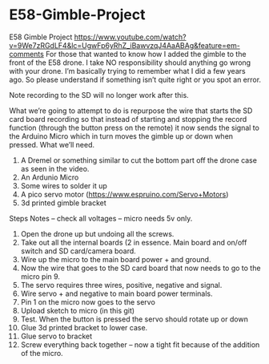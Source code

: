 # E58-Gimble-Project
E58 Gimble Project
https://www.youtube.com/watch?v=9We7zRGdLF4&lc=UgwFp6yRhZ_iBawvzqJ4AaABAg&feature=em-comments
For those that wanted to know how I added the gimble to the front of the E58 drone.  I take NO responsibility should anything go wrong with your drone.  I’m basically trying to remember what I did a few years ago.  So please understand if something isn’t quite right or you spot an error.

Note recording to the SD will no longer work after this.

What we’re going to attempt to do is repurpose the wire that starts the SD card board recording so that instead of starting and stopping the record function (through the button press on the remote) it now sends the signal to the Arduino Micro which in turn moves the gimble up or down when pressed.
What we’ll need.
1.	A Dremel or something similar to cut the bottom part off the drone case as seen in the video.
2.	An Ardunio Micro
3.	Some wires to solder it up
4.	A pico servo motor (https://www.espruino.com/Servo+Motors)
5.	3d printed gimble bracket

Steps
Notes – check all voltages – micro needs 5v only.
1.	Open the drone up but undoing all the screws.
2.	Take out all the internal boards (2 in essence. Main board and on/off switch and SD card/camera board.
3.	Wire up the micro to the main board power + and ground.
4.	Now the wire that goes to the SD card board that now needs to go to the micro pin 9.
5.	The servo requires three wires, positive, negative and signal.  
6.	Wire servo + and negative to main board power terminals.
7.	Pin 1 on the micro now goes to the servo
8.	Upload sketch to micro (in this git)
9.	Test.  When the button is pressed the servo should rotate up or down
10.	Glue 3d printed bracket to lower case.
11.	Glue servo to bracket
12.	Screw everything back together – now a tight fit because of the addition of the micro.
